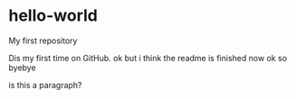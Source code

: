 # hello-world
My first repository

Dis my first time on GitHub.
ok but i think the readme is finished now ok so byebye
<p>is this a paragraph?</p>
